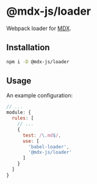 # @mdx-js/loader

Webpack loader for [MDX](https://github.com/mdx-js/mdx).

## Installation

```sh
npm i -D @mdx-js/loader
```

## Usage

An example configuration:

```js
// ...
module: {
  rules: [
    // ...
    {
      test: /\.md$/,
      use: [
        'babel-loader',
        '@mdx-js/loader'
      ]
    }
  ]
}
```
